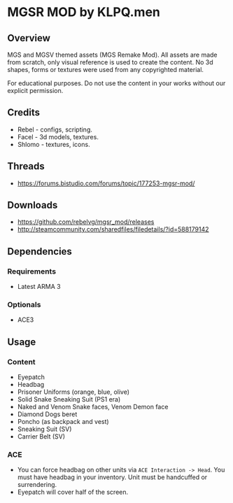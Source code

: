 # MGSR MOD by KLPQ.men

## Overview
MGS and MGSV themed assets (MGS Remake Mod).
All assets are made from scratch, only visual reference is used to create the content. No 3d shapes, forms or textures were used from any copyrighted material.

For educational purposes. Do not use the content in your works without our explicit permission.

## Credits
- Rebel - configs, scripting.
- Facel - 3d models, textures.
- Shlomo - textures, icons.

## Threads
- https://forums.bistudio.com/forums/topic/177253-mgsr-mod/

## Downloads
- https://github.com/rebelvg/mgsr_mod/releases
- http://steamcommunity.com/sharedfiles/filedetails/?id=588179142

## Dependencies

### Requirements
- Latest ARMA 3

### Optionals
- ACE3

## Usage

### Content
- Eyepatch
- Headbag
- Prisoner Uniforms (orange, blue, olive)
- Solid Snake Sneaking Suit (PS1 era)
- Naked and Venom Snake faces, Venom Demon face
- Diamond Dogs beret
- Poncho (as backpack and vest)
- Sneaking Suit (SV)
- Carrier Belt (SV)

### ACE
- You can force headbag on other units via `ACE Interaction -> Head`. You must have headbag in your inventory. Unit must be handcuffed or surrendering.
- Eyepatch will cover half of the screen.
